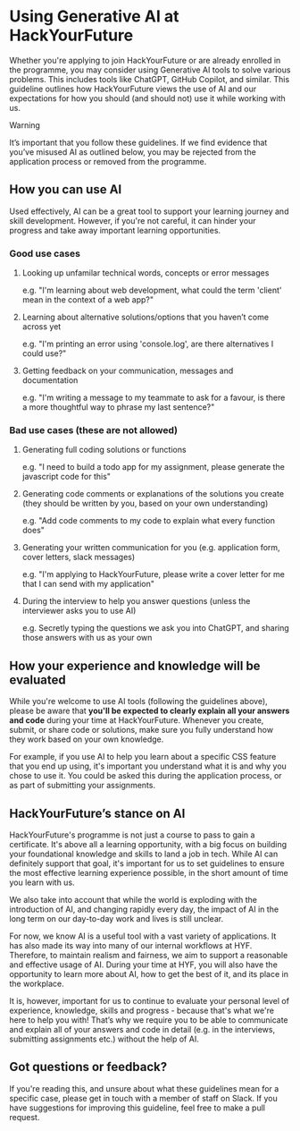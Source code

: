 # Using Generative AI at HackYourFuture

Whether you're applying to join HackYourFuture or are already enrolled in the programme, you may consider using Generative AI tools to solve various problems. This includes tools like ChatGPT, GitHub Copilot, and similar. This guideline outlines how HackYourFuture views the use of AI and our expectations for how you should (and should not) use it while working with us.

> [!WARNING]
> It’s important that you follow these guidelines. If we find evidence that you’ve misused AI as outlined below, you may be rejected from the application process or removed from the programme.

## How you can use AI

Used effectively, AI can be a great tool to support your learning journey and skill development. However, if you're not careful, it can hinder your progress and take away important learning opportunities.

### Good use cases

1. Looking up unfamilar technical words, concepts or error messages
   
   e.g. "I'm learning about web development, what could the term 'client' mean in the context of a web app?"

1. Learning about alternative solutions/options that you haven’t come across yet
   
   e.g. "I'm printing an error using 'console.log', are there alternatives I could use?"

1. Getting feedback on your communication, messages and documentation
   
   e.g. "I'm writing a message to my teammate to ask for a favour, is there a more thoughtful way to phrase my last sentence?"

### Bad use cases (these are not allowed)

1. Generating full coding solutions or functions
   
   e.g. "I need to build a todo app for my assignment, please generate the javascript code for this"

1. Generating code comments or explanations of the solutions you create (they should be written by you, based on your own understanding)
   
   e.g. "Add code comments to my code to explain what every function does"

1. Generating your written communication for you (e.g. application form, cover letters, slack messages)
   
   e.g. "I'm applying to HackYourFuture, please write a cover letter for me that I can send with my application"

1. During the interview to help you answer questions (unless the interviewer asks you to use AI)
   
   e.g. Secretly typing the questions we ask you into ChatGPT, and sharing those answers with us as your own

## How your experience and knowledge will be evaluated

While you're welcome to use AI tools (following the guidelines above), please be aware that **you'll be expected to clearly explain all your answers and code** during your time at HackYourFuture. Whenever you create, submit, or share code or solutions, make sure you fully understand how they work based on your own knowledge.

For example, if you use AI to help you learn about a specific CSS feature that you end up using, it's important you understand what it is and why you chose to use it. You could be asked this during the application process, or as part of submitting your assignments.

## HackYourFuture’s stance on AI

HackYourFuture's programme is not just a course to pass to gain a certificate. It's above all a learning opportunity, with a big focus on building your foundational knowledge and skills to land a job in tech. While AI can definitely support that goal, it's important for us to set guidelines to ensure the most effective learning experience possible, in the short amount of time you learn with us.

We also take into account that while the world is exploding with the introduction of AI, and changing rapidly every day, the impact of AI in the long term on our day-to-day work and lives is still unclear.

For now, we know AI is a useful tool with a vast variety of applications. It has also made its way into many of our internal workflows at HYF. Therefore, to maintain realism and fairness, we aim to support a reasonable and effective usage of AI. During your time at HYF, you will also have the opportunity to learn more about AI, how to get the best of it, and its place in the workplace.

It is, however, important for us to continue to evaluate your personal level of experience, knowledge, skills and progress - because that's what we're here to help you with! That’s why we require you to be able to communicate and explain all of your answers and code in detail (e.g. in the interviews, submitting assignments etc.) without the help of AI.

## Got questions or feedback?

If you're reading this, and unsure about what these guidelines mean for a specific case, please get in touch with a member of staff on Slack. If you have suggestions for improving this guideline, feel free to make a pull request.
